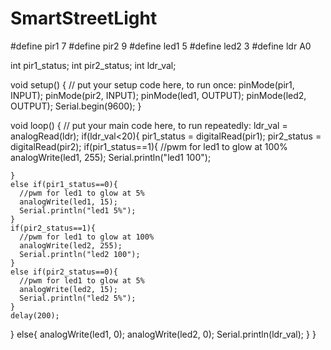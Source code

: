 # SmartStreetLight
#define pir1 7
#define pir2 9
#define led1 5
#define led2 3
#define ldr A0

int pir1_status;
int pir2_status;
int ldr_val;

void setup() {
  // put your setup code here, to run once:
  pinMode(pir1, INPUT);
  pinMode(pir2, INPUT);
  pinMode(led1, OUTPUT);
  pinMode(led2, OUTPUT);
  Serial.begin(9600);
}

void loop() {
  // put your main code here, to run repeatedly:
  ldr_val = analogRead(ldr);
  if(ldr_val<20){
    pir1_status = digitalRead(pir1);
    pir2_status = digitalRead(pir2);
    if(pir1_status==1){
      //pwm for led1 to glow at 100%
      analogWrite(led1, 255);
      Serial.println("led1 100");

    }
    else if(pir1_status==0){
      //pwm for led1 to glow at 5%
      analogWrite(led1, 15);
      Serial.println("led1 5%");
    }
    if(pir2_status==1){
      //pwm for led1 to glow at 100%
      analogWrite(led2, 255);
      Serial.println("led2 100");
    }
    else if(pir2_status==0){
      //pwm for led1 to glow at 5%
      analogWrite(led2, 15);
      Serial.println("led2 5%");
    }
    delay(200);
  }
  else{
    analogWrite(led1, 0);
    analogWrite(led2, 0);
    Serial.println(ldr_val);
  }
}
